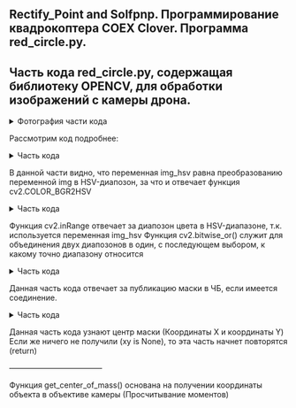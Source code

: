 Rectify_Point and Solfpnp. Программирование квадрокоптера COEX Clover. Программа red_circle.py.
-

Часть кода red_circle.py, содержащая библиотеку OPENCV, для обработки изображений с камеры дрона.
-

<details>
      <summary>Фотография части кода</summary>
      <img width="672" alt="image" src="https://github.com/CentaurWitch/Flying-Robotics-I-National-Technic-Olympiad/assets/149146826/dae1d4dd-e078-406a-a901-90cd8da8aad9">

</details>

Рассмотрим код подробнее:
<details>
      <summary>Часть кода</summary>
      
      img_hsv = cv2.cvtColor(img, cv2.COLOR_BGR2HSV)
</details>

В данной части видно, что переменная img_hsv равна преобразованию переменной img в HSV-диапозон, за что и отвечает функция cv2.COLOR_BGR2HSV

<details>
      <summary>Часть кода</summary>
      
      mask1 = cv2.inRange(img_hsv, (0, 150, 150), (15, 255, 255))
      mask2 = cv2.inRange(img_hsv, (160, 150, 150), (180, 255, 255))
      # combine two masks using bitwise OR
      mask = cv2.bitwise_or(mask1, mask2)
</details>

Функция cv2.inRange отвечает за диапозон цвета в HSV-диапазоне, т.к. используется переменная img_hsv
Функция cv2.bitwise_or() служит для объединения двух диапозонов в один, с последующем выбором, к какому точно диапазону относится

<details>
      <summary>Часть кода</summary>
      
      # publish the mask
      if mask_pub.get_num_connections() > 0:
            mask_pub.publish(bridge.cv2_to_imgmsg(mask, 'mono8')
</details>

Данная часть кода отвечает за публикацию маски в ЧБ, если имеется соединение.

<details>
      <summary>Часть кода</summary>
      
      # calculate x and y of the circle
      xy = get_center_of_mass(mask)
      if xy is None:
            return

      ——————————

      def get_center_of_mass(mask):
      M = cv2.moments(mask)
      if M['m00'] == 0:
            return None
      return M['m10'] // M['m00'], M['m01'] // M['m00']
</details>

Данная часть кода узнают центр маски (Координаты X и координаты Y)
Если же ничего не получили (xy is None), то эта часть начнет повторятся (return)

————————————

Функция get_center_of_mass() основана на получении координаты объекта в объективе камеры (Просчитывание моментов)



